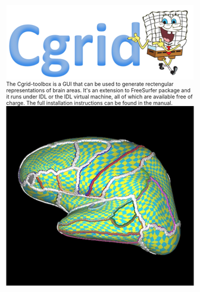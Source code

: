 ![Alt text](images/tekst_logo.png?raw=true "Optional Title")
The Cgrid-toolbox is a GUI that can be used to generate rectengular representations of brain areas. It's an extension to FreeSurfer package and it runs under IDL or the IDL virtual machine, all of which are available free of charge. The full installation instructions can be found in the manual.
![Alt text](images/rotating_brain.gif?raw=true "Optional Title")

